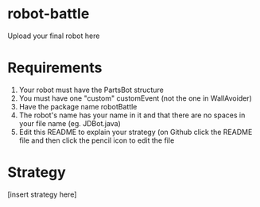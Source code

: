 # robot-battle
Upload your final robot here

# Requirements 

1. Your robot must have the PartsBot structure 
2. You must have one "custom" customEvent (not the one in WallAvoider)
3. Have the package name robotBattle
4. The robot's name has your name in it and that there are no spaces in your file name (eg. JDBot.java) 
5. Edit this README to explain your strategy (on Github click the README file and then click the pencil icon to edit the file

# Strategy 
[insert strategy here]
